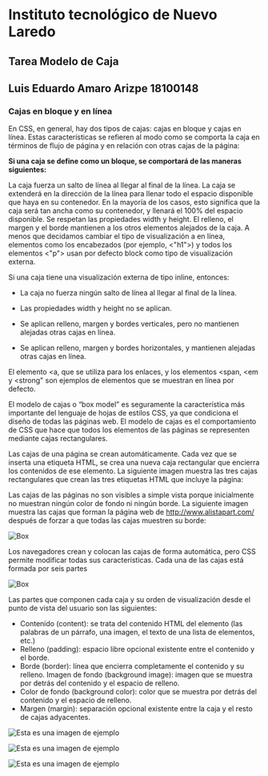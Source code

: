 # Instituto tecnológico de Nuevo Laredo

## Tarea Modelo de Caja 

## Luis Eduardo Amaro Arizpe 18100148 

### Cajas en bloque y en línea

En CSS, en general, hay dos tipos de cajas: cajas en bloque y cajas en línea. Estas características se refieren al modo como se comporta la caja en términos de flujo de página y en relación con otras cajas de la página: 

**Si una caja se define como un bloque, se comportará de las maneras siguientes:**

La caja fuerza un salto de línea al llegar al final de la línea.
La caja se extenderá en la dirección de la línea para llenar todo el espacio disponible que haya en su contenedor. En la mayoría de los casos, esto significa que la caja será tan ancha como su contenedor, y llenará el 100% del espacio disponible.
Se respetan las propiedades width y height.
El relleno, el margen y el borde mantienen a los otros elementos alejados de la caja.
A menos que decidamos cambiar el tipo de visualización a en línea, elementos como los encabezados (por ejemplo, <"h1">) y todos los elementos <"p"> usan por defecto block como tipo de visualización externa.

Si una caja tiene una visualización externa de tipo inline, entonces:

- La caja no fuerza ningún salto de línea al llegar al final de la línea.

- Las propiedades width y height no se aplican.

- Se aplican relleno, margen y bordes verticales, pero no mantienen alejadas otras cajas en línea.

- Se aplican relleno, margen y bordes horizontales, y mantienen alejadas otras cajas en línea.

El elemento <a, que se utiliza para los enlaces, y los elementos <span, <em y <strong" son ejemplos de elementos que se muestran en línea por defecto. 

El modelo de cajas o “box model” es seguramente la característica más importante del lenguaje de hojas de estilos CSS, ya que condiciona el diseño de todas las páginas web. El modelo de cajas es el comportamiento de CSS que hace que todos los elementos de las páginas se representen mediante cajas rectangulares.

Las cajas de una página se crean automáticamente. Cada vez que se inserta una etiqueta HTML, se crea una nueva caja rectangular que encierra los contenidos de ese elemento. La siguiente imagen muestra las tres cajas rectangulares que crean las tres etiquetas HTML que incluye la página:

Las cajas de las páginas no son visibles a simple vista porque inicialmente no muestran ningún color de fondo ni ningún borde. La siguiente imagen muestra las cajas que forman la página web de http://www.alistapart.com/ después de forzar a que todas las cajas muestren su borde:

![Box](https://uniwebsidad.com/static/libros/imagenes/css/f0401.gif)

Los navegadores crean y colocan las cajas de forma automática, pero CSS permite modificar todas sus características. Cada una de las cajas está formada por seis partes

![Box](https://uniwebsidad.com/static/libros/imagenes/css/f0403.gif)

Las partes que componen cada caja y su orden de visualización desde el punto de vista del usuario son las siguientes:

- Contenido (content): se trata del contenido HTML del elemento (las palabras de un párrafo, una imagen, el texto de una lista de elementos, etc.)
- Relleno (padding): espacio libre opcional existente entre el contenido y el borde.
- Borde (border): línea que encierra completamente el contenido y su relleno.
Imagen de fondo (background image): imagen que se muestra por detrás del contenido y el espacio de relleno.
- Color de fondo (background color): color que se muestra por detrás del contenido y el espacio de relleno.
- Margen (margin): separación opcional existente entre la caja y el resto de cajas adyacentes.


![Esta es una imagen de ejemplo](https://ppazul171993.files.wordpress.com/2015/03/imagen1.png?w=616&h=298)

![Esta es una imagen de ejemplo](https://ppazul171993.files.wordpress.com/2015/03/imagen-31.png?w=617&h=358)

![Esta es una imagen de ejemplo](https://ppazul171993.files.wordpress.com/2015/03/imagen4.png?w=560&h=332)





